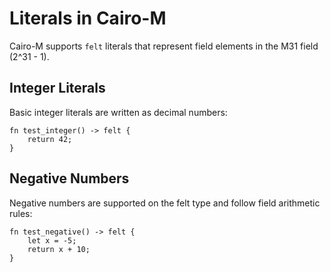 # Literals in Cairo-M

Cairo-M supports `felt` literals that represent field elements in the M31 field
(2^31 - 1).

## Integer Literals

Basic integer literals are written as decimal numbers:

```cairo-m
fn test_integer() -> felt {
    return 42;
}
```

## Negative Numbers

Negative numbers are supported on the felt type and follow field arithmetic
rules:

```cairo-m
fn test_negative() -> felt {
    let x = -5;
    return x + 10;
}
```
